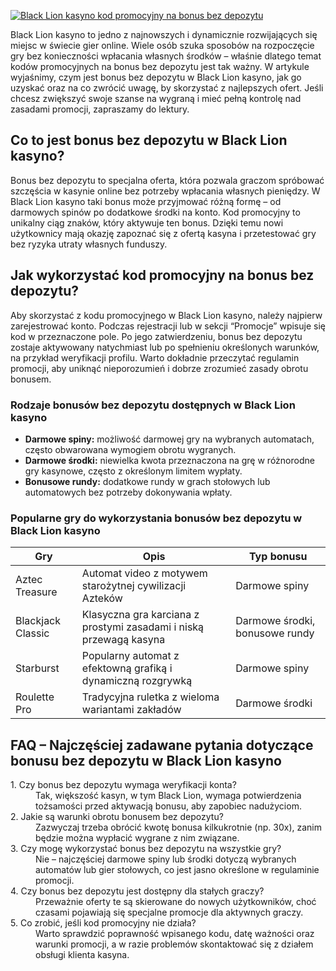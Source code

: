 [![Black Lion kasyno kod promocyjny na bonus bez depozytu](https://123-caf.pages.dev/gitsignup.png)](https://vrmoo.ru/Bt82HjjY)

<p>Black Lion kasyno to jedno z najnowszych i dynamicznie rozwijających się miejsc w świecie gier online. Wiele osób szuka sposobów na rozpoczęcie gry bez konieczności wpłacania własnych środków – właśnie dlatego temat kodów promocyjnych na bonus bez depozytu jest tak ważny. W artykule wyjaśnimy, czym jest bonus bez depozytu w Black Lion kasyno, jak go uzyskać oraz na co zwrócić uwagę, by skorzystać z najlepszych ofert. Jeśli chcesz zwiększyć swoje szanse na wygraną i mieć pełną kontrolę nad zasadami promocji, zapraszamy do lektury.</p>  <h2>Co to jest bonus bez depozytu w Black Lion kasyno?</h2> <p>Bonus bez depozytu to specjalna oferta, która pozwala graczom spróbować szczęścia w kasynie online bez potrzeby wpłacania własnych pieniędzy. W Black Lion kasyno taki bonus może przyjmować różną formę – od darmowych spinów po dodatkowe środki na konto. Kod promocyjny to unikalny ciąg znaków, który aktywuje ten bonus. Dzięki temu nowi użytkownicy mają okazję zapoznać się z ofertą kasyna i przetestować gry bez ryzyka utraty własnych funduszy.</p>  <h2>Jak wykorzystać kod promocyjny na bonus bez depozytu?</h2> <p>Aby skorzystać z kodu promocyjnego w Black Lion kasyno, należy najpierw zarejestrować konto. Podczas rejestracji lub w sekcji “Promocje” wpisuje się kod w przeznaczone pole. Po jego zatwierdzeniu, bonus bez depozytu zostaje aktywowany natychmiast lub po spełnieniu określonych warunków, na przykład weryfikacji profilu. Warto dokładnie przeczytać regulamin promocji, aby uniknąć nieporozumień i dobrze zrozumieć zasady obrotu bonusem.</p>  <h3>Rodzaje bonusów bez depozytu dostępnych w Black Lion kasyno</h3> <ul>   <li><strong>Darmowe spiny:</strong> możliwość darmowej gry na wybranych automatach, często obwarowana wymogiem obrotu wygranych.</li>   <li><strong>Darmowe środki:</strong> niewielka kwota przeznaczona na grę w różnorodne gry kasynowe, często z określonym limitem wypłaty.</li>   <li><strong>Bonusowe rundy:</strong> dodatkowe rundy w grach stołowych lub automatowych bez potrzeby dokonywania wpłaty.</li> </ul>  <h3>Popularne gry do wykorzystania bonusów bez depozytu w Black Lion kasyno</h3> <table>   <thead>     <tr>       <th>Gry</th>       <th>Opis</th>       <th>Typ bonusu</th>     </tr>   </thead>   <tbody>     <tr>       <td>Aztec Treasure</td>       <td>Automat video z motywem starożytnej cywilizacji Azteków</td>       <td>Darmowe spiny</td>     </tr>     <tr>       <td>Blackjack Classic</td>       <td>Klasyczna gra karciana z prostymi zasadami i niską przewagą kasyna</td>       <td>Darmowe środki, bonusowe rundy</td>     </tr>     <tr>       <td>Starburst</td>       <td>Popularny automat z efektowną grafiką i dynamiczną rozgrywką</td>       <td>Darmowe spiny</td>     </tr>     <tr>       <td>Roulette Pro</td>       <td>Tradycyjna ruletka z wieloma wariantami zakładów</td>       <td>Darmowe środki</td>     </tr>   </tbody> </table>  <h2>FAQ – Najczęściej zadawane pytania dotyczące bonusu bez depozytu w Black Lion kasyno</h2> <dl>   <dt>1. Czy bonus bez depozytu wymaga weryfikacji konta?</dt>   <dd>Tak, większość kasyn, w tym Black Lion, wymaga potwierdzenia tożsamości przed aktywacją bonusu, aby zapobiec nadużyciom.</dd>    <dt>2. Jakie są warunki obrotu bonusem bez depozytu?</dt>   <dd>Zazwyczaj trzeba obrócić kwotę bonusa kilkukrotnie (np. 30x), zanim będzie można wypłacić wygrane z nim związane.</dd>    <dt>3. Czy mogę wykorzystać bonus bez depozytu na wszystkie gry?</dt>   <dd>Nie – najczęściej darmowe spiny lub środki dotyczą wybranych automatów lub gier stołowych, co jest jasno określone w regulaminie promocji.</dd>    <dt>4. Czy bonus bez depozytu jest dostępny dla stałych graczy?</dt>   <dd>Przeważnie oferty te są skierowane do nowych użytkowników, choć czasami pojawiają się specjalne promocje dla aktywnych graczy.</dd>    <dt>5. Co zrobić, jeśli kod promocyjny nie działa?</dt>   <dd>Warto sprawdzić poprawność wpisanego kodu, datę ważności oraz warunki promocji, a w razie problemów skontaktować się z działem obsługi klienta kasyna.</dd> </dl>